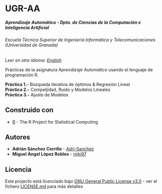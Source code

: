 # UGR-AA
##### Aprendizaje Automático - Dpto. de Ciencias de la Computación e Inteligencia Artificial
###### Escuela Técnica Superior de Ingeniería Informática y Telecomunicaciones (Universidad de Granada)

*Leer en otro idioma: [English](README.eng.md)*

Prácticas de la asignatura *Aprendizaje Automático* usando el lenguaje de programación R.  

**Práctica 1.-** Búsqueda iterativa de óptimos & Regresión Lineal  
**Práctica 2.-** Compeljidad, Ruido y Modelos Lineales  
**Práctica 3.-** Ajuste de Modelos  

## Construido con

* [R](https://www.r-project.org/) - The R Project for Statistical Computing  

## Autores

* **Adrián Sánchez Cerrillo** - [Adri-Sanchez](https://github.com/Adri-Sanchez)
* **Miguel Ángel López Robles** - [miki97](https://github.com/miki97)

## Licencia

Este projecto está licenciado bajo [GNU General Public License v3.0](http://www.gnu.org/licenses/) - ver el fichero [LICENSE.md](LICENSE.md) para más detalles

